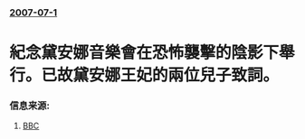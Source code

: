 ### [2007-07-1](/news/2007/07/1/index.md)

##### 
# 紀念黛安娜音樂會在恐怖襲擊的陰影下舉行。已故黛安娜王妃的兩位兒子致詞。




### 信息来源:

1. [BBC](http://news.bbc.co.uk/1/low/entertainment/6257986.stm)
